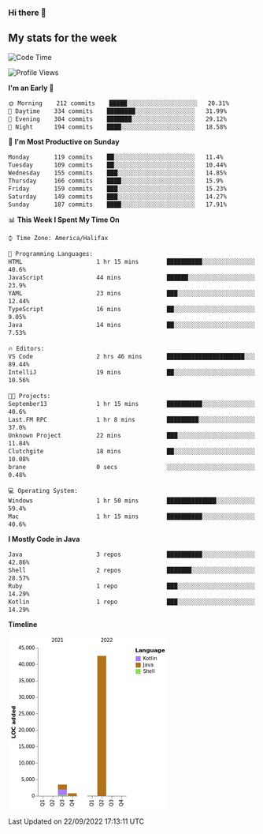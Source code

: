 ### Hi there 👋

## My stats for the week
<!--START_SECTION:waka-->
![Code Time](http://img.shields.io/badge/Code%20Time-397%20hrs%2053%20mins-blue)

![Profile Views](http://img.shields.io/badge/Profile%20Views-0-blue)

**I'm an Early 🐤** 

```text
🌞 Morning    212 commits    █████░░░░░░░░░░░░░░░░░░░░   20.31% 
🌆 Daytime    334 commits    ████████░░░░░░░░░░░░░░░░░   31.99% 
🌃 Evening    304 commits    ███████░░░░░░░░░░░░░░░░░░   29.12% 
🌙 Night      194 commits    ████░░░░░░░░░░░░░░░░░░░░░   18.58%

```
📅 **I'm Most Productive on Sunday** 

```text
Monday       119 commits    ██░░░░░░░░░░░░░░░░░░░░░░░   11.4% 
Tuesday      109 commits    ██░░░░░░░░░░░░░░░░░░░░░░░   10.44% 
Wednesday    155 commits    ███░░░░░░░░░░░░░░░░░░░░░░   14.85% 
Thursday     166 commits    ████░░░░░░░░░░░░░░░░░░░░░   15.9% 
Friday       159 commits    ███░░░░░░░░░░░░░░░░░░░░░░   15.23% 
Saturday     149 commits    ███░░░░░░░░░░░░░░░░░░░░░░   14.27% 
Sunday       187 commits    ████░░░░░░░░░░░░░░░░░░░░░   17.91%

```


📊 **This Week I Spent My Time On** 

```text
⌚︎ Time Zone: America/Halifax

💬 Programming Languages: 
HTML                     1 hr 15 mins        ██████████░░░░░░░░░░░░░░░   40.6% 
JavaScript               44 mins             ██████░░░░░░░░░░░░░░░░░░░   23.9% 
YAML                     23 mins             ███░░░░░░░░░░░░░░░░░░░░░░   12.44% 
TypeScript               16 mins             ██░░░░░░░░░░░░░░░░░░░░░░░   9.05% 
Java                     14 mins             ██░░░░░░░░░░░░░░░░░░░░░░░   7.53%

🔥 Editors: 
VS Code                  2 hrs 46 mins       ██████████████████████░░░   89.44% 
IntelliJ                 19 mins             ██░░░░░░░░░░░░░░░░░░░░░░░   10.56%

🐱‍💻 Projects: 
September13              1 hr 15 mins        ██████████░░░░░░░░░░░░░░░   40.6% 
Last.FM RPC              1 hr 8 mins         █████████░░░░░░░░░░░░░░░░   37.0% 
Unknown Project          22 mins             ███░░░░░░░░░░░░░░░░░░░░░░   11.84% 
Clutchgite               18 mins             ██░░░░░░░░░░░░░░░░░░░░░░░   10.08% 
brane                    0 secs              ░░░░░░░░░░░░░░░░░░░░░░░░░   0.48%

💻 Operating System: 
Windows                  1 hr 50 mins        ██████████████░░░░░░░░░░░   59.4% 
Mac                      1 hr 15 mins        ██████████░░░░░░░░░░░░░░░   40.6%

```

**I Mostly Code in Java** 

```text
Java                     3 repos             ██████████░░░░░░░░░░░░░░░   42.86% 
Shell                    2 repos             ███████░░░░░░░░░░░░░░░░░░   28.57% 
Ruby                     1 repo              ███░░░░░░░░░░░░░░░░░░░░░░   14.29% 
Kotlin                   1 repo              ███░░░░░░░░░░░░░░░░░░░░░░   14.29%

```


**Timeline**

![Chart not found](https://raw.githubusercontent.com/lyndseyy/lyndseyy/main/charts/bar_graph.png) 


 Last Updated on 22/09/2022 17:13:11 UTC
<!--END_SECTION:waka-->